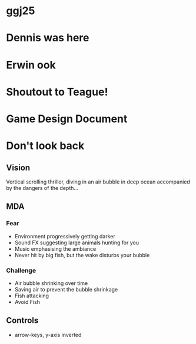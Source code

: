 # ggj25
# Dennis was here
# Erwin ook
# Shoutout to Teague!

# Game Design Document

# Don't look back

## Vision
Vertical scrolling thriller, diving in an air bubble in deep ocean accompanied by the dangers of the depth...

## MDA
### Fear
- Environment progressively getting darker
- Sound FX suggesting large animals hunting for you
- Music emphasising the ambiance
- Never hit by big fish, but the wake disturbs your bubble

### Challenge
- Air bubble shrinking over time
- Saving air to prevent the bubble shrinkage
- Fish attacking
- Avoid Fish

## Controls
- arrow-keys, y-axis inverted